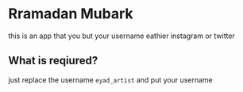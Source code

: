 # Rramadan Mubark

 this is an app that you but your username eathier instagram or twitter

 ## What is reqiured?

 just replace the username `eyad_artist` and put your username


